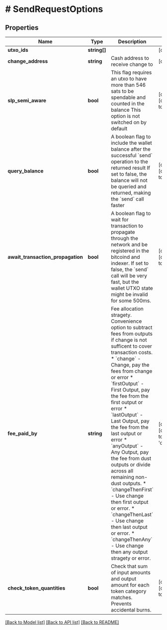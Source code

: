 # # SendRequestOptions

## Properties

Name | Type | Description | Notes
------------ | ------------- | ------------- | -------------
**utxo_ids** | **string[]** |  | [optional] 
**change_address** | **string** | Cash address to receive change to | [optional] 
**slp_semi_aware** | **bool** | This flag requires an utxo to have more than 546 sats to be spendable and counted in the balance This option is not switched on by default | [optional] [default to false]
**query_balance** | **bool** | A boolean flag to include the wallet balance after the successful &#x60;send&#x60; operation to the returned result If set to false, the balance will not be queried and returned, making the &#x60;send&#x60; call faster | [optional] [default to true]
**await_transaction_propagation** | **bool** | A boolean flag to wait for transaction to propagate through the network and be registered in the bitcoind and indexer. If set to false, the &#x60;send&#x60; call will be very fast, but the wallet UTXO state might be invalid for some 500ms. | [optional] [default to true]
**fee_paid_by** | **string** | Fee allocation stragety. Convenience option to subtract fees from outputs if change is not sufficent to cover transaction costs.   * &#x60;change&#x60; - Change, pay the fees from change or error   * &#x60;firstOutput&#x60; - First Output, pay the fee from the first output or error   * &#x60;lastOutput&#x60; - Last Output, pay the fee from the last output or error   * &#x60;anyOutput&#x60; - Any Output, pay the fee from dust outputs or divide across all remaining non-dust outputs.   * &#x60;changeThenFirst&#x60; - Use change then first output or error.   * &#x60;changeThenLast&#x60; - Use change then last output or error.   * &#x60;changeThenAny&#x60; - Use change then any output stragety or error. | [optional] [default to 'change']
**check_token_quantities** | **bool** | Check that sum of input amounts and output amount for each token category matches. Prevents accidental burns. | [optional] [default to true]

[[Back to Model list]](../../README.md#documentation-for-models) [[Back to API list]](../../README.md#documentation-for-api-endpoints) [[Back to README]](../../README.md)


